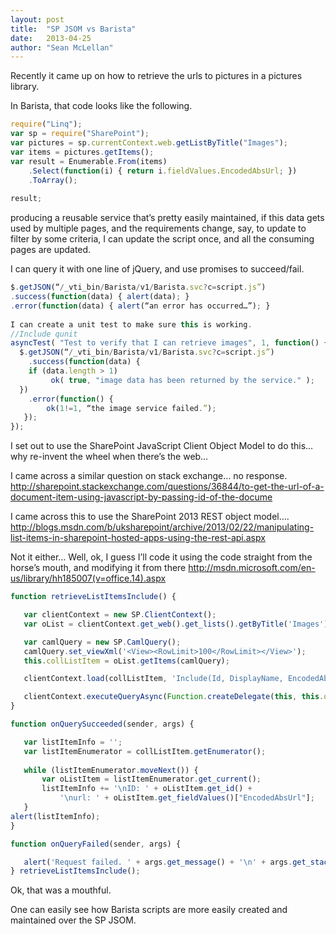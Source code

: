 ```yaml
---
layout: post
title:  "SP JSOM vs Barista"
date:   2013-04-25
author: "Sean McLellan"
---
```


Recently it came up on how to retrieve the urls to pictures in a pictures library.
 
In Barista, that code looks like the following.

```javascript
require("Linq");
var sp = require("SharePoint");
var pictures = sp.currentContext.web.getListByTitle("Images");
var items = pictures.getItems();
var result = Enumerable.From(items)
    .Select(function(i) { return i.fieldValues.EncodedAbsUrl; })
    .ToArray();
 
result;
```

producing a reusable service that’s pretty easily maintained, if this data gets used by multiple pages, and the requirements change, say, to update to filter by some criteria, I can update the script once, and all the consuming pages are updated.
 
 
I can query it with one line of jQuery, and use promises to succeed/fail.

```javascript
$.getJSON(“/_vti_bin/Barista/v1/Barista.svc?c=script.js”)
.success(function(data) { alert(data); }
.error(function(data) { alert(“an error has occurred…”); }
 
I can create a unit test to make sure this is working.
//Include qunit
asyncTest( "Test to verify that I can retrieve images", 1, function() {
  $.getJSON(“/_vti_bin/Barista/v1/Barista.svc?c=script.js”)
    .success(function(data) {
    if (data.length > 1)
         ok( true, "image data has been returned by the service." );
  })
    .error(function() {
        ok(1!=1, “the image service failed.”);
   });
});
```

I set out to use the SharePoint JavaScript Client Object Model to do this… why re-invent the wheel when there’s the web…
 
I came across a similar question on stack exchange… no response.
http://sharepoint.stackexchange.com/questions/36844/to-get-the-url-of-a-document-item-using-javascript-by-passing-id-of-the-docume
 
I came across this to use the SharePoint 2013 REST object model….
http://blogs.msdn.com/b/uksharepoint/archive/2013/02/22/manipulating-list-items-in-sharepoint-hosted-apps-using-the-rest-api.aspx
 
 
Not it either… Well, ok, I guess I’ll code it using the code straight from the horse’s mouth, and modifying it from there
http://msdn.microsoft.com/en-us/library/hh185007(v=office.14).aspx
 
 ```javascript
function retrieveListItemsInclude() {
 
    var clientContext = new SP.ClientContext();
    var oList = clientContext.get_web().get_lists().getByTitle('Images');
 
    var camlQuery = new SP.CamlQuery();
    camlQuery.set_viewXml('<View><RowLimit>100</RowLimit></View>');
    this.collListItem = oList.getItems(camlQuery);
 
    clientContext.load(collListItem, 'Include(Id, DisplayName, EncodedAbsUrl)');
 
    clientContext.executeQueryAsync(Function.createDelegate(this, this.onQuerySucceeded), Function.createDelegate(this, this.onQueryFailed));
}
 
function onQuerySucceeded(sender, args) {
 
    var listItemInfo = '';
    var listItemEnumerator = collListItem.getEnumerator();
       
    while (listItemEnumerator.moveNext()) {
        var oListItem = listItemEnumerator.get_current();
        listItemInfo += '\nID: ' + oListItem.get_id() +
            '\nurl: ' + oListItem.get_fieldValues()["EncodedAbsUrl"];
    }
alert(listItemInfo);
}
 
function onQueryFailed(sender, args) {
 
    alert('Request failed. ' + args.get_message() + '\n' + args.get_stackTrace());
} retrieveListItemsInclude();
```

Ok, that was a mouthful.

One can easily see how Barista scripts are more easily created and maintained over the SP JSOM.